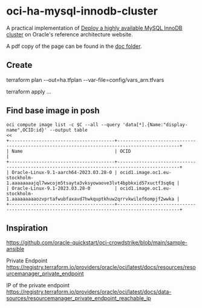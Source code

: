 # oci-ha-mysql-innodb-cluster

A practical implementation of [Deploy a highly available MySQL InnoDB cluster](https://docs.oracle.com/en/solutions/ha-mysql-innodb-cluster/index.html) on Oracle's reference architecture website. 

A pdf copy of the page can be found in the [doc folder](doc/Deploy-a-highly-available-MySQL-InnoDB-cluster.pdf).

## Create

terraform plan --out=ha.tfplan --var-file=config/vars_arn.tfvars

terraform apply ...


## Find base image in posh

```
oci compute image list -c $C --all --query 'data[*].{Name:"display-name",OCID:id}' --output table
<<
+---------------------------------------+---------------------------------------------------------------------------------------------+
| Name                                  | OCID                                                                                        |
+---------------------------------------+---------------------------------------------------------------------------------------------+
| Oracle-Linux-9.1-aarch64-2023.03.28-0 | ocid1.image.oc1.eu-stockholm-1.aaaaaaaajql7wwcojm5tsayta3vksyowaove3lvt4bpbkxid57xuctf3sq6q |
| Oracle-Linux-9.1-2023.03.28-0         | ocid1.image.oc1.eu-stockholm-1.aaaaaaaaaozvprtafwubfaxavd7hwkquptkhuw2qrrvkwilef6ompjf2wwka |
+---------------------------------------+---------------------------------------------------------------------------------------------+
```


## Inspiration 

https://github.com/oracle-quickstart/oci-crowdstrike/blob/main/sample-ansible

Private Endpoint 
https://registry.terraform.io/providers/oracle/oci/latest/docs/resources/resourcemanager_private_endpoint

IP of the private endpoint 
https://registry.terraform.io/providers/oracle/oci/latest/docs/data-sources/resourcemanager_private_endpoint_reachable_ip
